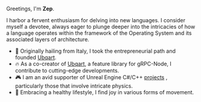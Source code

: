 Greetings, I'm **Zep**.

I harbor a fervent enthusiasm for delving into new languages. I consider myself a devotee, always eager to plunge deeper into the intricacies of how a language operates within the framework of the Operating System and its associated layers of architecture.

- :art: Originally hailing from Italy, I took the entrepreneurial path and founded <a href="https://web.archive.org/web/20201205123019/http://ubqart.com/">Ubqart</a>.
- :fire: As a co-creator of <a href="https://firecomm.github.io/">Ubqart</a>, a feature library for gRPC-Node, I contribute to cutting-edge developments.
- :video_game: I am an avid supporter of Unreal Engine C#/C++ <a href="https://zepvalue.itch.io/">projects</a> , particularly those that involve intricate physics. 
- :running: Embracing a healthy lifestyle, I find joy in various forms of movement.
